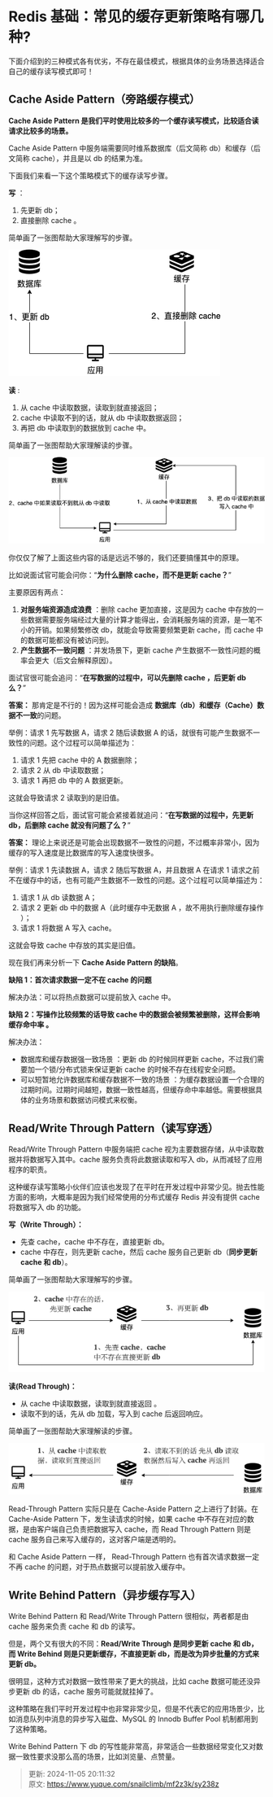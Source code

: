 # Redis 基础：常见的缓存更新策略有哪几种?



下面介绍到的三种模式各有优劣，不存在最佳模式，根据具体的业务场景选择适合自己的缓存读写模式即可！



## Cache Aside Pattern（旁路缓存模式）


**Cache Aside Pattern 是我们平时使用比较多的一个缓存读写模式，比较适合读请求比较多的场景。**



Cache Aside Pattern 中服务端需要同时维系数据库（后文简称 db）和缓存（后文简称 cache），并且是以 db 的结果为准。



下面我们来看一下这个策略模式下的缓存读写步骤。



**写** ：



1. 先更新 db；
2. 直接删除 cache 。



简单画了一张图帮助大家理解写的步骤。



![cache-aside-write.png](./img/9DRZ5Sfs5nJJdYfF/1661084035662-fd814571-c1ae-4f7e-aad8-5dac5b741de8-588613.png)



**读** :



1. 从 cache 中读取数据，读取到就直接返回；
2. cache 中读取不到的话，就从 db 中读取数据返回；
3. 再把 db 中读取到的数据放到 cache 中。



简单画了一张图帮助大家理解读的步骤。



![cache-aside-read.png](./img/9DRZ5Sfs5nJJdYfF/1661084035668-cfa0a217-53d2-45d8-b9e9-13970de9982c-071415.png)



你仅仅了解了上面这些内容的话是远远不够的，我们还要搞懂其中的原理。



比如说面试官可能会问你：“**为什么删除 cache，而不是更新 cache？**”



主要原因有两点：



1. **对服务端资源造成浪费** ：删除 cache 更加直接，这是因为 cache 中存放的一些数据需要服务端经过大量的计算才能得出，会消耗服务端的资源，是一笔不小的开销。如果频繁修改 db，就能会导致需要频繁更新 cache，而 cache 中的数据可能都没有被访问到。
2. **产生数据不一致问题** ：并发场景下，更新 cache 产生数据不一致性问题的概率会更大（后文会解释原因）。



面试官很可能会追问：“**在写数据的过程中，可以先删除 cache ，后更新 db 么？**”



**答案：** 那肯定是不行的！因为这样可能会造成 **数据库（db）和缓存（Cache）数据不一致**的问题。



举例：请求 1 先写数据 A，请求 2 随后读数据 A 的话，就很有可能产生数据不一致性的问题。这个过程可以简单描述为：



1. 请求 1 先把 cache 中的 A 数据删除；
2. 请求 2 从 db 中读取数据；
3. 请求 1 再把 db 中的 A 数据更新。



这就会导致请求 2 读取到的是旧值。



当你这样回答之后，面试官可能会紧接着就追问：“**在写数据的过程中，先更新 db，后删除 cache 就没有问题了么？**”



**答案：** 理论上来说还是可能会出现数据不一致性的问题，不过概率非常小，因为缓存的写入速度是比数据库的写入速度快很多。



举例：请求 1 先读数据 A，请求 2 随后写数据 A，并且数据 A 在请求 1 请求之前不在缓存中的话，也有可能产生数据不一致性的问题。这个过程可以简单描述为：



1. 请求 1 从 db 读数据 A；
2. 请求 2 更新 db 中的数据 A（此时缓存中无数据 A ，故不用执行删除缓存操作 ）；
3. 请求 1 将数据 A 写入 cache。



这就会导致 cache 中存放的其实是旧值。



现在我们再来分析一下 **Cache Aside Pattern 的缺陷**。



**缺陷 1：首次请求数据一定不在 cache 的问题**



解决办法：可以将热点数据可以提前放入 cache 中。



**缺陷 2：写操作比较频繁的话导致 cache 中的数据会被频繁被删除，这样会影响缓存命中率 。**



解决办法：



+ 数据库和缓存数据强一致场景 ：更新 db 的时候同样更新 cache，不过我们需要加一个锁/分布式锁来保证更新 cache 的时候不存在线程安全问题。
+ 可以短暂地允许数据库和缓存数据不一致的场景 ：为缓存数据设置一个合理的过期时间。过期时间越短，数据一致性越高，但缓存命中率越低。需要根据具体的业务场景和数据访问模式来权衡。



## Read/Write Through Pattern（读写穿透）


Read/Write Through Pattern 中服务端把 cache 视为主要数据存储，从中读取数据并将数据写入其中。cache 服务负责将此数据读取和写入 db，从而减轻了应用程序的职责。



这种缓存读写策略小伙伴们应该也发现了在平时在开发过程中非常少见。抛去性能方面的影响，大概率是因为我们经常使用的分布式缓存 Redis 并没有提供 cache 将数据写入 db 的功能。



**写（Write Through）：**



+ 先查 cache，cache 中不存在，直接更新 db。
+ cache 中存在，则先更新 cache，然后 cache 服务自己更新 db（**同步更新 cache 和 db**）。



简单画了一张图帮助大家理解写的步骤。



![write-through.png](./img/9DRZ5Sfs5nJJdYfF/1661084035645-0126e23d-f0d1-4c30-a568-b60405b3dda8-859280.png)



**读(Read Through)：**



+ 从 cache 中读取数据，读取到就直接返回 。
+ 读取不到的话，先从 db 加载，写入到 cache 后返回响应。



简单画了一张图帮助大家理解读的步骤。



![read-through.png](./img/9DRZ5Sfs5nJJdYfF/1661084035668-e685e967-1655-4424-a75d-490101b52087-495695.png)



Read-Through Pattern 实际只是在 Cache-Aside Pattern 之上进行了封装。在 Cache-Aside Pattern 下，发生读请求的时候，如果 cache 中不存在对应的数据，是由客户端自己负责把数据写入 cache，而 Read Through Pattern 则是 cache 服务自己来写入缓存的，这对客户端是透明的。



和 Cache Aside Pattern 一样， Read-Through Pattern 也有首次请求数据一定不再 cache 的问题，对于热点数据可以提前放入缓存中。



## Write Behind Pattern（异步缓存写入）


Write Behind Pattern 和 Read/Write Through Pattern 很相似，两者都是由 cache 服务来负责 cache 和 db 的读写。



但是，两个又有很大的不同：**Read/Write Through 是同步更新 cache 和 db，而 Write Behind 则是只更新缓存，不直接更新 db，而是改为异步批量的方式来更新 db。**



很明显，这种方式对数据一致性带来了更大的挑战，比如 cache 数据可能还没异步更新 db 的话，cache 服务可能就就挂掉了。



这种策略在我们平时开发过程中也非常非常少见，但是不代表它的应用场景少，比如消息队列中消息的异步写入磁盘、MySQL 的 Innodb Buffer Pool 机制都用到了这种策略。



Write Behind Pattern 下 db 的写性能非常高，非常适合一些数据经常变化又对数据一致性要求没那么高的场景，比如浏览量、点赞量。



> 更新: 2024-11-05 20:11:32  
> 原文: <https://www.yuque.com/snailclimb/mf2z3k/sy238z>